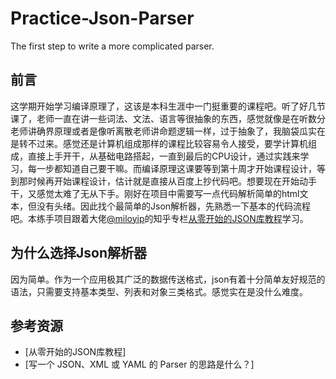 # Practice-Json-Parser
The first step to write a more complicated parser.

## 前言

这学期开始学习编译原理了，这该是本科生涯中一门挺重要的课程吧。听了好几节课了，老师一直在讲一些词法、文法、语言等很抽象的东西，感觉就像是在听数分老师讲确界原理或者是像听离散老师讲命题逻辑一样，过于抽象了，我脑袋瓜实在是转不过来。感觉还是计算机组成那样的课程比较容易令人接受，要学计算机组成，直接上手开干，从基础电路搭起，一直到最后的CPU设计，通过实践来学习，每一步都知道自己要干嘛。而编译原理这课要等到第十周才开始课程设计，等到那时候再开始课程设计，估计就是直接从百度上抄代码吧。想要现在开始动手干，又感觉太难了无从下手。刚好在项目中需要写一点代码解析简单的html文本，但没有头绪。因此找个最简单的Json解析器，先熟悉一下基本的代码流程吧。本练手项目跟着大佬[@miloyip](https://www.zhihu.com/people/miloyip)的知乎专栏[从零开始的JSON库教程](https://zhuanlan.zhihu.com/json-tutorial)学习。

## 为什么选择Json解析器

因为简单。作为一个应用极其广泛的数据传送格式，json有着十分简单友好规范的语法，只需要支持基本类型、列表和对象三类格式。感觉实在是没什么难度。



## 参考资源

* [从零开始的JSON库教程]
* [写一个 JSON、XML 或 YAML 的 Parser 的思路是什么？]


